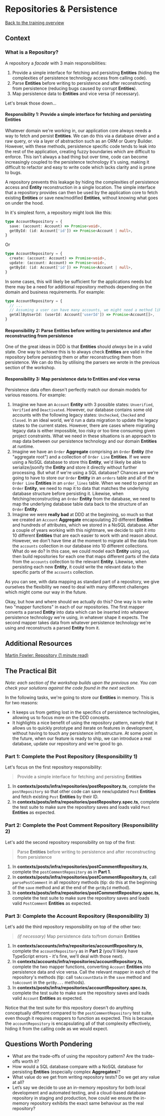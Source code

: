 # Repositories & Persistence

[Back to the training overview](https://github.com/PensionBee/ddd-workshop#ddd-workshop-overview)

## Context

### What is a Repository?

A repository a *facade* with 3 main responsibilities:

1. Provide a simple interface for fetching and persisting **Entities** (hiding the complexities of persistence technology access from calling code).
2. Parse **Entities** before writing to persistence and after reconstructing from persistence (reducing bugs caused by corrupt **Entities**).
3. Map persistence data to **Entities** and vice versa (if necessary).

Let's break those down...

#### Responsibility 1: Provide a simple interface for fetching and persisting **Entities**

Whatever domain we're working in, our application core always needs a way to fetch and persist **Entities**. We can do this via a database driver and a raw query, or via a layer of abstraction such as an ORM or Query Builder. However, with these methods, persistence specific code tends to leak into the rest of the application, creating fuzzy boundaries which are difficult to enforce. This isn't always a bad thing but over time, code can become increasingly coupled to the persistence technology it's using, making it difficult to refactor and easy to write  code which lacks clarity and is prone to bugs.

A repository prevents this leakage by hiding the complexities of persistence access and **Entity** reconstruction in a single location. The simple interface that a repository provides can then be used by the application core to fetch existing **Entities** or save new/modified **Entities**, without knowing what goes on under the hood.

In it's simplest form, a repository might look like this:

```ts
type AccountRepository = {
  save: (account: Account) => Promise<void>,
  getById: (id: Account['id']) => Promise<Account | null>,
}
```

Or

```ts
type AccountRepository = {
  create: (account: Account) => Promise<void>,
  update: (account: Account) => Promise<void>,
  getById: (id: Account['id']) => Promise<Account | null>,
}
```

In some cases, this will likely be sufficient for the applications needs but there may be a need for additional repository methods depending on the domain and business requirements. For example:

```ts
type AccountRepository = {
  // ...
  // Assuming a user can have many accounts, we might need a method like this...
  getAllByUserId: (userId: Account['userId']) => Promise<Account[]>,
}
```

#### Responsibility 2: Parse **Entities** before writing to persistence and after reconstructing from persistence

One of the great ideas in DDD is that **Entities** should *always* be in a valid state. One way to achieve this is to always check **Entities** are valid in the repository before persisting them or after reconstructing them from persistence. We can do this by utilising the parsers we wrote in the previous section of the workshop.

#### Responsibility 3: Map persistence data to **Entities** and vice versa

Persistence data often doesn't perfectly match our domain models for various reasons. For example:

1. Imagine we have an `Account` **Entity** with 3 possible states: `Unverified`, `Verified` and `Deactivated`. However, our database contains some old accounts with the following legacy states: `Unchecked`, `Checked` and `Closed`. In an ideal world, we'd run a data migration to update the legacy states to the current states. However, there are cases where migrating legacy data is either impossible, too risky or too time consuming given project constraints. What we need in these situations is an approach to map data between our persistence technology and our domain **Entities** at runtime.
2. Imagine we have an `Order` **Aggregate** comprising an `Order` **Entity** (the "aggregate root") and a collection of `Order Line` **Entities**. If we were using a NoSQL database to store this **Entity**, we'd likely be able to serialize/jsonify the **Entity** and store it directly without further processing. But what if we're using a SQL database? Chances are we're going to have to store our `Order` **Entity** in an `orders` table and all of the `Order Line` **Entities** in an `order_lines` table. When we need to persist an `Order` **Entity**, we need to map it to data that matches the underlying database structure before persisting it. Likewise, when fetching/reconstructing an `Order` **Entity** from the database, we need to map the underlying database table data back to the structure of an `Order` **Entity**.
3. Imagine we were **really bad** at DDD at the beginning, so much so that we created an `Account` **Aggregate** encapsulating 20 different **Entities** and hundreds of attributes, which we stored in a NoSQL database. After a couple of years working with this nightmare, we decide to split it into 10 different **Entities** that are each easier to work with and reason about. However, we don't have time at the moment to migrate all the data from the `accounts` collection in our database into 10 different collections. What do we do? In this case, we could model each **Entity** using `zod`, then build repositories for each one that maps different parts of the data from the `accounts` collection to the relevant **Entity**. Likewise, when persisting each new **Entity**, it could write the relevant data to the specific parts of the `accounts`  collection.

As you can see, with data mapping as standard part of a repository, we give ourselves the flexibility we need to deal with many different challenges which might come our way in the future.

Okay, but how and where should we actually do this? One way is to write two "mapper functions" in each of our repositories. The first mapper converts a parsed **Entity** into data which can be inserted into whatever persistence technology we're using, in whatever shape it expects. The second mapper takes data from whatever persistence technology we're using and reconstructs a parsed **Entity** from it.

## Additional Resources

[Martin Fowler: Repository (1 minute read)](https://martinfowler.com/eaaCatalog/repository.html)

## The Practical Bit

*Note: each section of the workshop builds upon the previous one. You can check your solutions against the code found in the next section.*

In the following tasks, we're going to store our **Entities** in memory. This is for two reasons:

- It keeps us from getting lost in the specifics of persistence technologies, allowing us to focus more on the DDD concepts.
- It highlights a nice benefit of using the repository pattern, namely that it allows us to quickly prototype and iterate on features in development, without having to touch any persistence infrastructure. At some point in the future, when our feature is ready to ship, we can introduce a real database, update our repository and we're good to go.

### Part 1: Complete the Post Repository (Responsibility 1)

Let's focus on the first repository responsibility:

> Provide a simple interface for fetching and persisting **Entities**

1. In **contexts/posts/infra/repositories/postRepository.ts**, complete the `postRepository` so that other code can save new/updated `Post` **Entities** and fetch existing `Post` **Entities** by their ID.
2. In **contexts/posts/infra/repositories/postRepository.spec.ts**, complete the test suite to make sure the repository saves and loads valid `Post` **Entities** as expected.

### Part 2: Complete the Post Comment Repository (Responsibility 2)

Let's add the second repository responsibility on top of the first:

> Parse **Entities** before writing to persistence and after reconstructing from persistence

1. In **contexts/posts/infra/repositories/postCommentRepository.ts**, complete the `postCommentRepository` as in **Part 1**.
2. In **contexts/posts/infra/repositories/postCommentRepository.ts**, call `parsePostComment` in all repository methods (tip: do this at the beginning of the `save` method and at the end of the `getById` method).
3. In **contexts/posts/infra/repositories/postCommentRepository.spec.ts**, complete the test suite to make sure the repository saves and loads valid `PostComment` **Entities** as expected.

### Part 3: Complete the Account Repository (Responsibility 3)

Let's add the third repository responsibility on top of the other two:

> *(if necessary)* Map persistence data to/from domain **Entities**

1. In **contexts/accounts/infra/repositories/accountRepository.ts**, complete the `accountRepository` as in **Part 2** (you'll likely have TypeScript errors - it's fine, we'll deal with those next).
2. In **contexts/accounts/infra/repositories/accountRepository.ts**, complete the two mapper functions, converting `Account` **Entities** into persistence data and vice versa. Call the relevant mapper in each of the repository's methods (tip: call `toAccountData` in the `save` method and `toAccount` in the `getBy...` methods).
3. In **contexts/posts/infra/repositories/accountRepository.spec.ts**, complete the test suite to make sure the repository saves and loads valid `Account` **Entities** as expected.

Notice that the test suite for this repository doesn't do anything conceptually different compared to the `postCommentRepository` test suite, even though it requires mappers to function as expected. This is because the `accountRepository` is encapsulating all of that complexity effectively, hiding it from the calling code as we would expect. 

## Questions Worth Pondering

- What are the trade-offs of using the repository pattern? Are the trade-offs worth it?
- How would a SQL database compare with a NoSQL database for persisting **Entities** (especially complex **Aggregates**)?
- What value do we get from writing repository tests? Do we get any value at all?
- Let’s say we decide to use an in-memory repository for both local development and automated testing, and a cloud-based database repository in staging and production, how could we ensure the in-memory repository exhibits the exact same behaviour as the real repository?
